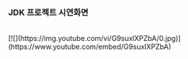 ### JDK 프로젝트 시연화면
<br/>
[![](https://img.youtube.com/vi/G9suxlXPZbA/0.jpg)](https://www.youtube.com/embed/G9suxlXPZbA) 
